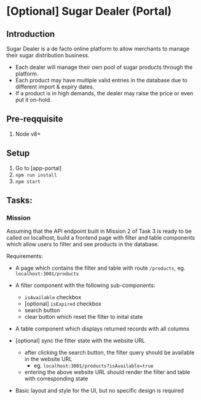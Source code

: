 # [Optional] Sugar Dealer (Portal)

## Introduction

Sugar Dealer is a de facto online platform to allow merchants to manage their sugar distribution business.

- Each dealer will manage their own pool of sugar products through the platform.
- Each product may have multiple valid entries in the database due to different import & expiry dates.
- If a product is in high demands, the dealer may raise the price or even put it on-hold.

## Pre-reqquisite

1. Node v8+

## Setup

1. Go to [app-portal]
2. `npm run install`
3. `npm start`

## Tasks:

### Mission

Assuming that the API endpoint built in Mission 2 of Task 3 is ready to be called on localhost, build a frontend page with filter and table components which allow users to filter and see products in the database.

Requirements:

- A page which contains the filter and table with route `/products`, eg. `localhost:3001/products`

- A filter component with the following sub-components:

  - `isAvailable` checkbox
  - [optional] `isExpired` checkbox
  - search button
  - clear button which reset the filter to inital state

- A table component which displays returned records with all columns

- [optional] sync the filter state with the website URL

  - after clicking the search button, the filter query should be available in the website URL
    - eg. `localhost:3001/products?isAvailable=true`
  - entering the above website URL should render the filter and table with corresponding state

- Basic layout and style for the UI, but no specific design is required
